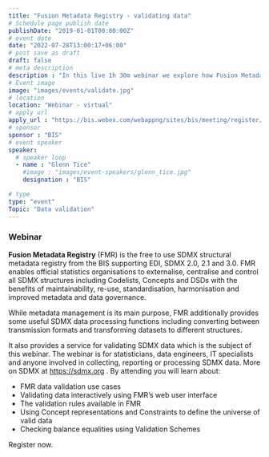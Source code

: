 ```yaml
---
title: "Fusion Metadata Registry - validating data"
# Schedule page publish date
publishDate: "2019-01-01T00:00:00Z"
# event date
date: "2022-07-28T13:00:17+06:00"
# post save as draft
draft: false
# meta description
description : "In this live 1h 30m webinar we explore how Fusion Metadata Registry's data validation functions help improve data quality and streamline the process of data exchange."
# Event image
image: "images/events/validate.jpg"
# location
location: "Webinar - virtual"
# apply url
apply_url : "https://bis.webex.com/webappng/sites/bis/meeting/register/241cd8d0845f4e49a78d75e466d23296?ticket=4832534b00000005358457391c7985f0130987ba90db1eaafaa25023ce308dfcc4983e52c74f8001&timestamp=1657873146037"
# sponsor
sponsor : "BIS"
# event speaker
speaker:
  # speaker loop
  - name : "Glenn Tice"
    #image : "images/event-speakers/glenn_tice.jpg"
    designation : "BIS"

# type
type: "event"
Topic: "Data validation"
---
```


### Webinar

**Fusion Metadata Registry** (FMR) is the free to use SDMX structural metadata registry from the BIS supporting EDI, SDMX 2.0, 2.1 and 3.0. FMR enables official statistics organisations to externalise, centralise and control all SDMX structures including Codelists, Concepts and DSDs with the benefits of maintainability, re-use, standardisation, harmonisation and improved metadata and data governance.

While metadata management is its main purpose, FMR additionally provides some useful SDMX data processing functions including converting between transmission formats and transforming datasets to different structures. 

It also provides a service for validating SDMX data which is the subject of this webinar.
The webinar is for statisticians, data engineers, IT specialists and anyone involved in collecting, reporting or processing SDMX data. More on SDMX at https://sdmx.org .
By attending you will learn about:
- FMR data validation use cases
- Validating data interactively using FMR’s web user interface
- The validation rules available in FMR
- Using Concept representations and Constraints to define the universe of valid data
- Checking balance equalities using Validation Schemes

Register now.

